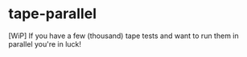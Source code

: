 # tape-parallel
[WiP] If you have a few (thousand) tape tests and want to run them in parallel you're in luck!
